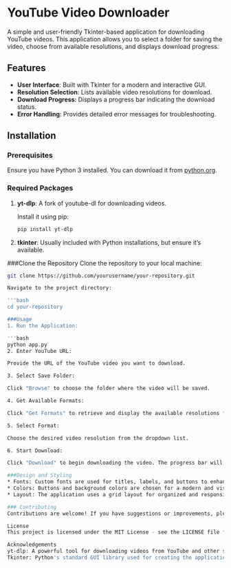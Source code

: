 # YouTube Video Downloader

A simple and user-friendly Tkinter-based application for downloading YouTube videos. This application allows you to select a folder for saving the video, choose from available resolutions, and displays download progress.

## Features

- **User Interface**: Built with Tkinter for a modern and interactive GUI.
- **Resolution Selection**: Lists available video resolutions for download.
- **Download Progress**: Displays a progress bar indicating the download status.
- **Error Handling**: Provides detailed error messages for troubleshooting.


## Installation

### Prerequisites

Ensure you have Python 3 installed. You can download it from [python.org](https://www.python.org/).

### Required Packages

1. **yt-dlp**: A fork of youtube-dl for downloading videos.

   Install it using pip:

   ```bash
   pip install yt-dlp
2. **tkinter**: Usually included with Python installations, but ensure it’s available.
   
###Clone the Repository
Clone the repository to your local machine:

   ```bash
   git clone https://github.com/yourusername/your-repository.git

Navigate to the project directory:

'''bash
cd your-repository

###Usage
1. Run the Application:

'''bash
python app.py
2. Enter YouTube URL:

Provide the URL of the YouTube video you want to download.

3. Select Save Folder:

Click "Browse" to choose the folder where the video will be saved.

4. Get Available Formats:

Click "Get Formats" to retrieve and display the available resolutions for the video.

5. Select Format:

Choose the desired video resolution from the dropdown list.

6. Start Download:

Click "Download" to begin downloading the video. The progress bar will show the download progress.

###Design and Styling
* Fonts: Custom fonts are used for titles, labels, and buttons to enhance readability.
* Colors: Buttons and background colors are chosen for a modern and visually appealing look.
* Layout: The application uses a grid layout for organized and responsive design.

### Contributing
Contributions are welcome! If you have suggestions or improvements, please create a pull request or open an issue on the GitHub repository.

License
This project is licensed under the MIT License - see the LICENSE file for details.

Acknowledgements
yt-dlp: A powerful tool for downloading videos from YouTube and other sites.
Tkinter: Python's standard GUI library used for creating the application interface.

